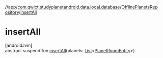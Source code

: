 //[app](../../../index.md)/[com.qwict.studyplanetandroid.data.local.database](../index.md)/[OfflinePlanetsRepository](index.md)/[insertAll](insert-all.md)

# insertAll

[androidJvm]\
abstract suspend fun [insertAll](insert-all.md)(planets: [List](https://kotlinlang.org/api/latest/jvm/stdlib/kotlin.collections/-list/index.html)&lt;[PlanetRoomEntity](../../com.qwict.studyplanetandroid.data.local.schema/-planet-room-entity/index.md)&gt;)
